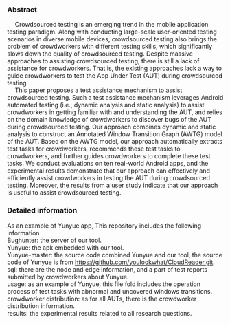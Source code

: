 ### Abstract
&emsp; Crowdsourced testing is an emerging trend in the mobile application testing paradigm. Along with conducting large-scale user-oriented testing scenarios in diverse mobile devices, 
crowdsourced testing also brings the problem of crowdworkers with different testing skills, which significantly slows down the quality of crowdsourced testing. 
Despite massive approaches to assisting crowdsourced testing, there is still a lack of assistance for crowdworkers. 
That is, the existing approaches lack a way to guide crowdworkers to test the App Under Test (AUT) during crowdsourced testing.
<br>
&emsp; This paper proposes a test assistance mechanism to assist crowdsourced testing. Such a test assistance mechanism leverages Android automated testing (i.e., dynamic analysis and static analysis) to assist crowdworkers in getting familiar with and understanding the AUT, and relies on the domain knowledge of crowdworkers to discover bugs of the AUT during crowdsourced testing. Our approach combines dynamic and static analysis to construct an Annotated Window Transition Graph (AWTG) model of the AUT. Based on the AWTG model, our approach automatically extracts test tasks for crowdworkers, recommends these test tasks to crowdworkers, and further guides crowdworkers to complete these test tasks. We conduct evaluations on ten real-world Android apps, and the experimental results demonstrate that our approach can effectively and efficiently assist crowdworkers in testing the AUT during crowdsourced testing. Moreover, the results from a user study indicate that our approach is useful to assist crowdsourced testing.


### Detailed information
As an example of Yunyue app, This repository includes the following information
<br>
Bughunter: the server of our tool.
<br>
Yunyue: the apk embedded with our tool.
<br>
Yunyue-master: the source code combined Yunyue and our tool, the source code of Yunyue is from https://github.com/youlookwhat/CloudReader.git.
<br>
sql: there are the node and edge information, and a part of test reports submitted by crowdworkers about Yunyue.
<br>
usage: as an example of Yunyue, this file fold includes the operation process of test tasks with abnormal and uncovered windows transitions.
<br>
crowdworker distribution: as for all AUTs, there is the crowdworker distribution information.
<br>
results: the experimental results related to all research questions.

